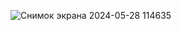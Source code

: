 ![Снимок экрана 2024-05-28 114635](https://github.com/maftuna1996/dasturlashkursi/assets/169874914/5d16d2fb-4e23-42b2-ac9d-27b65002527d)
